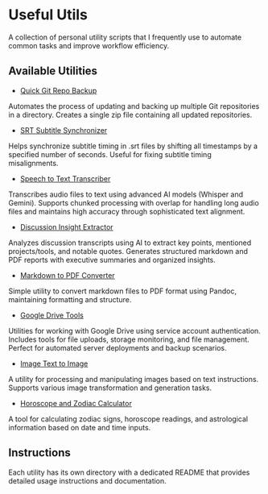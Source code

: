# Useful Utils

A collection of personal utility scripts that I frequently use to automate common tasks and improve workflow efficiency.

## Available Utilities

- [Quick Git Repo Backup](quick_git_repo_backup/)

Automates the process of updating and backing up multiple Git repositories in a directory. Creates a single zip file containing all updated repositories.

- [SRT Subtitle Synchronizer](sync_srt/)

Helps synchronize subtitle timing in .srt files by shifting all timestamps by a specified number of seconds. Useful for fixing subtitle timing misalignments.

- [Speech to Text Transcriber](speech_to_text/)

Transcribes audio files to text using advanced AI models (Whisper and Gemini). Supports chunked processing with overlap for handling long audio files and maintains high accuracy through sophisticated text alignment.

- [Discussion Insight Extractor](discussion_insight_extractor/)

Analyzes discussion transcripts using AI to extract key points, mentioned projects/tools, and notable quotes. Generates structured markdown and PDF reports with executive summaries and organized insights.

- [Markdown to PDF Converter](md_to_pdf/)

Simple utility to convert markdown files to PDF format using Pandoc, maintaining formatting and structure.

- [Google Drive Tools](google_drive_tools/)

Utilities for working with Google Drive using service account authentication. Includes tools for file uploads, storage monitoring, and file management. Perfect for automated server deployments and backup scenarios.

- [Image Text to Image](image_text_to_image/)

A utility for processing and manipulating images based on text instructions. Supports various image transformation and generation tasks.

- [Horoscope and Zodiac Calculator](horoscope_and_zodiac_calculator/)

A tool for calculating zodiac signs, horoscope readings, and astrological information based on date and time inputs.

## Instructions

Each utility has its own directory with a dedicated README that provides detailed usage instructions and documentation.
